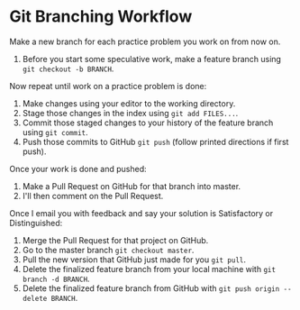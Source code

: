 # Git Branching Workflow

Make a new branch for each practice problem you work on from now on.

1. Before you start some speculative work, make a feature branch using `git checkout -b BRANCH`.

Now repeat until work on a practice problem is done:

1. Make changes using your editor to the working directory.
1. Stage those changes in the index using `git add FILES...`.
1. Commit those staged changes to your history of the feature branch using `git commit`.
1. Push those commits to GitHub `git push` (follow printed directions if first push).

Once your work is done and pushed:

1. Make a Pull Request on GitHub for that branch into master.
1. I'll then comment on the Pull Request.

Once I email you with feedback and say your solution is Satisfactory or Distinguished:

1. Merge the Pull Request for that project on GitHub.
1. Go to the master branch `git checkout master`.
1. Pull the new version that GitHub just made for you `git pull`.
1. Delete the finalized feature branch from your local machine with `git branch -d BRANCH`.
1. Delete the finalized feature branch from GitHub with `git push origin --delete BRANCH`.
